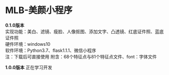 # MLB-美颜小程序
**0.1.0版本**  
实现功能：美白、滤镜、瘦脸、人像抠图、添加文字、凸透镜、红底证件照、蓝底证件照   
硬件环境：windows10  
软件环境：Python3.7、flask1.1.1、微信小程序  
注：下载后可直接使用
附含：68个特征点与81个特征点文件、font：字体文件   

**1.0.0版本**
正在学习开发
